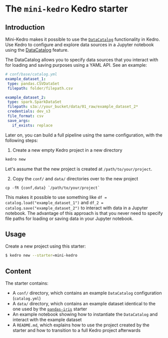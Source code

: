 # The `mini-kedro` Kedro starter

## Introduction

Mini-Kedro makes it possible to use the [`DataCatalog`](https://kedro.readthedocs.io/en/stable/05_data/01_data_catalog.html) functionality in Kedro.
Use Kedro to configure and explore data sources in a Jupyter notebook using the [DataCatalog](https://kedro.readthedocs.io/en/stable/05_data/01_data_catalog.html) feature.

The DataCatalog allows you to specify data sources that you interact with for loading and saving purposes using a YAML API. See an example:

 ```yaml
# conf/base/catalog.yml
example_dataset_1:
  type: pandas.CSVDataSet
  filepath: folder/filepath.csv

example_dataset_2:
  type: spark.SparkDataSet
  filepath: s3a://your_bucket/data/01_raw/example_dataset_2*
  credentials: dev_s3
  file_format: csv
  save_args:
    if_exists: replace
```

Later on, you can build a full pipeline using the same configuration, with the following steps:

1. Create a new empty Kedro project in a new directory

```bash
kedro new
```

Let's assume that the new project is created at `/path/to/your/project`.

2. Copy the `conf/` and `data/` directories over to the new project

```
cp -fR {conf,data} `/path/to/your/project`
```

This makes it possible to use something like `df = catalog.load("example_dataset_1")` and `df_2 = catalog.save("example_dataset_2")` to interact with data in a Jupyter notebook.
The advantage of this approach is that you never need to specify file paths for loading or saving data in your Jupyter notebook.

## Usage

Create a new project using this starter:

```bash
$ kedro new --starter=mini-kedro
```

## Content

The starter contains:

* A `conf/` directory, which contains an example `DataCatalog` configuration (`catalog.yml`)
* A `data/` directory, which contains an example dataset identical to the one used by the [`pandas-iris`](https://github.com/kedro-org/kedro-starters/tree/main/pandas-iris) starter
* An example notebook showing how to instantiate the `DataCatalog` and interact with the example dataset
* A `README.md`, which explains how to use the project created by the starter and how to transition to a full Kedro project afterwards

